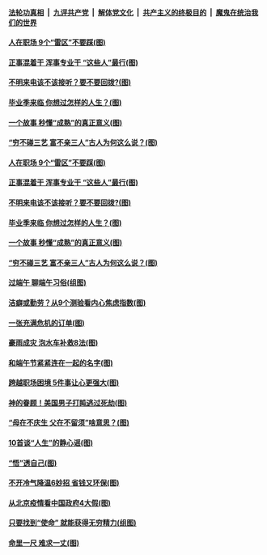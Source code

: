 ####  [法轮功真相](../../../../basic/blob/master/README.md?t=06261902) &nbsp;|&nbsp; [九评共产党](../../../../9ping.md/blob/master/README.md?t=06261902) &nbsp;|&nbsp; [解体党文化](../../../../jtdwh.md/blob/master/README.md?t=06261902)  &nbsp;|&nbsp; [共产主义的终极目的](../../../../gczydzjmd.md/blob/master/README.md?t=06261902) &nbsp;|&nbsp; [魔鬼在统治我们的世界](../../../../mgztzwmdsj.md/blob/master/README.md?t=06261902) 

#### [人在职场 9个“雷区”不要踩(图)](../pages/p8/937766.md?t=06261902) 

#### [正事混着干 浑事专业干 “这些人”最行(图)](../pages/p8/937732.md?t=06261902) 

#### [不明来电该不该接听？要不要回拨?(图)](../pages/p8/936929.md?t=06261902) 

#### [毕业季来临 你想过怎样的人生？(图)](../pages/p8/937661.md?t=06261902) 

#### [一个故事 秒懂“成熟”的真正意义(图)](../pages/p8/936405.md?t=06261902) 

#### [“穷不碰三艺 富不亲三人”古人为何这么说？(图)](../pages/p8/937602.md?t=06261902) 

#### [人在职场 9个“雷区”不要踩(图)](../pages/p8/937766.md?t=06261902) 

#### [正事混着干 浑事专业干 “这些人”最行(图)](../pages/p8/937732.md?t=06261902) 

#### [不明来电该不该接听？要不要回拨?(图)](../pages/p8/936929.md?t=06261902) 

#### [毕业季来临 你想过怎样的人生？(图)](../pages/p8/937661.md?t=06261902) 

#### [一个故事 秒懂“成熟”的真正意义(图)](../pages/p8/936405.md?t=06261902) 

#### [“穷不碰三艺 富不亲三人”古人为何这么说？(图)](../pages/p8/937602.md?t=06261902) 

#### [过端午 聊端午习俗(组图)](../pages/p8/937246.md?t=06261902) 

#### [洁癖或勤劳？从9个测验看内心焦虑指数(图)](../pages/p8/937558.md?t=06261902) 

#### [一张充满危机的订单(图)](../pages/p8/936981.md?t=06261902) 

#### [豪雨成灾 泡水车补救8法(图)](../pages/p8/937526.md?t=06261902) 

#### [和端午节紧紧连在一起的名字(图)](../pages/p8/937448.md?t=06261902) 

#### [跨越职场困境 5件事让心更强大(图)](../pages/p8/937375.md?t=06261902) 

#### [神的眷顾！美国男子打盹逃过死劫(图)](../pages/p8/936985.md?t=06261902) 

#### [“母在不庆生 父在不留须”啥意思？(图)](../pages/p8/937234.md?t=06261902) 

#### [10首谈“人生”的静心谣(图)](../pages/p8/936965.md?t=06261902) 

#### [“悟”透自己(图)](../pages/p8/936972.md?t=06261902) 

#### [不开冷气降温6妙招 省钱又环保(图)](../pages/p8/937329.md?t=06261902) 

#### [从北京疫情看中国政府4大假(图)](../pages/p8/937196.md?t=06261902) 

#### [只要找到“使命” 就能获得无穷精力(组图)](../pages/p8/937159.md?t=06261902) 

#### [命里一尺 难求一丈(图)](../pages/p8/936782.md?t=06261902) 

